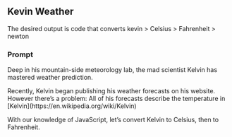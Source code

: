## Kevin Weather
The desired output is code that converts kevin > Celsius > Fahrenheit > newton

### Prompt

<p>Deep in his mountain-side meteorology lab, the mad scientist Kelvin has mastered weather prediction.</p>

<p>Recently, Kelvin began publishing his weather forecasts on his website. However there’s a problem: All of his forecasts describe the temperature in [Kelvin](https://en.wikipedia.org/wiki/Kelvin)</p>

<p>With our knowledge of JavaScript, let’s convert Kelvin to Celsius, then to Fahrenheit.</P>
